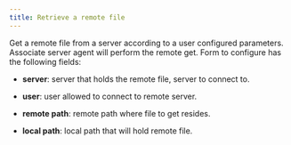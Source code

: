 ```yaml
---
title: Retrieve a remote file   
---
```


Get a remote file from a server according to a user configured parameters. Associate server agent will perform the remote get.  Form to configure has the following fields:    

* **server**: server that holds the remote file, server to connect to.    

* **user**: user allowed to connect to remote server.    

* **remote path**: remote path where file to get resides.     

* **local path**: local path that will hold remote file.     


